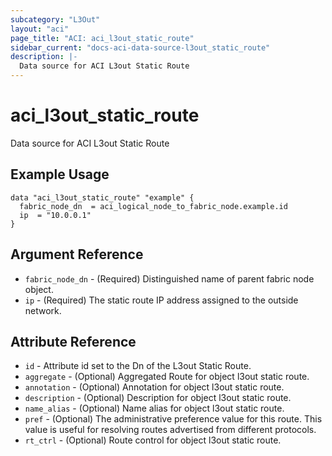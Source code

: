```yaml
---
subcategory: "L3Out"
layout: "aci"
page_title: "ACI: aci_l3out_static_route"
sidebar_current: "docs-aci-data-source-l3out_static_route"
description: |-
  Data source for ACI L3out Static Route
---
```


# aci_l3out_static_route

Data source for ACI L3out Static Route

## Example Usage

```hcl
data "aci_l3out_static_route" "example" {
  fabric_node_dn  = aci_logical_node_to_fabric_node.example.id
  ip  = "10.0.0.1"
}
```

## Argument Reference

- `fabric_node_dn` - (Required) Distinguished name of parent fabric node object.
- `ip` - (Required) The static route IP address assigned to the outside network.

## Attribute Reference

- `id` - Attribute id set to the Dn of the L3out Static Route.
- `aggregate` - (Optional) Aggregated Route for object l3out static route.
- `annotation` - (Optional) Annotation for object l3out static route.
- `description` - (Optional) Description for object l3out static route.
- `name_alias` - (Optional) Name alias for object l3out static route.
- `pref` - (Optional) The administrative preference value for this route. This value is useful for resolving routes advertised from different protocols.
- `rt_ctrl` - (Optional) Route control for object l3out static route.
